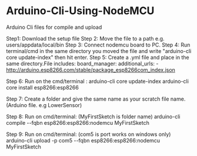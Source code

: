 # Arduino-Cli-Using-NodeMCU
Arduino Cli files for compile and upload 

Step1: Download the setup file
Step 2: Move the file to a path e.g.  users/appdata/local/bin
Step 3: Connect nodemcu board to PC.
Step 4: Run terminal/cmd in the same directory you moved the file and write "arduino-cli core update-index" then hit enter.
Step 5: Create a .yml file and place in the same directory.File includes: 
        board_manager:
          additional_urls:
            - http://arduino.esp8266.com/stable/package_esp8266com_index.json
            
Step 6: Run on the cmd/terminal :
        arduino-cli core update-index
        arduino-cli core install esp8266:esp8266
        
Step 7: Create a folder and give the same name as your scratch file name. (Arduino file. e.g LowerSensor)

Step 8: Run on cmd/terminal: (MyFirstSketch is folder name)
        arduino-cli compile --fqbn esp8266:esp8266:nodemcu MyFirstSketch
        
Step 9: Run on cmd/terminal: (com5 is port works on windows only)
        arduino-cli upload -p com5 --fqbn esp8266:esp8266:nodemcu MyFirstSketch 
        
        
